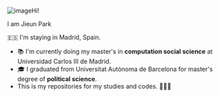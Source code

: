 ![image](https://github.com/CSSjieun/CSSjieun/assets/152406885/426ad9ee-b66f-4ed9-bd3c-bba2dc10a9c6)Hi!

I am Jieun Park 

🇪🇸 I'm staying in Madrid, Spain.

- 📚 I'm currently doing my master's in **computation social science** at Universidad Carlos III de Madrid.
- 🎓 I graduated from Universitat Autònoma de Barcelona for master's degree of **political science**.
- This is my repositories for my studies and codes. 👩🏻‍💻


<!--
**CSSjieun/CSSjieun** is a ✨ _special_ ✨ repository because its `README.md` (this file) appears on your GitHub profile.

Here are some ideas to get you started:

- 🔭 I’m currently working on ...
- 🌱 I’m currently learning ...
- 👯 I’m looking to collaborate on ...
- 🤔 I’m looking for help with ...
- 💬 Ask me about ...
- 📫 How to reach me: ...
- 😄 Pronouns: ...
- ⚡ Fun fact: ...
-->
